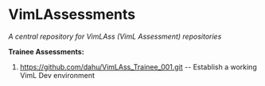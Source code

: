 # VimLAssessments

_A central repository for VimLAss (VimL Assessment) repositories_

**Trainee Assessments:**

1. https://github.com/dahu/VimLAss_Trainee_001.git -- Establish a working VimL Dev environment
